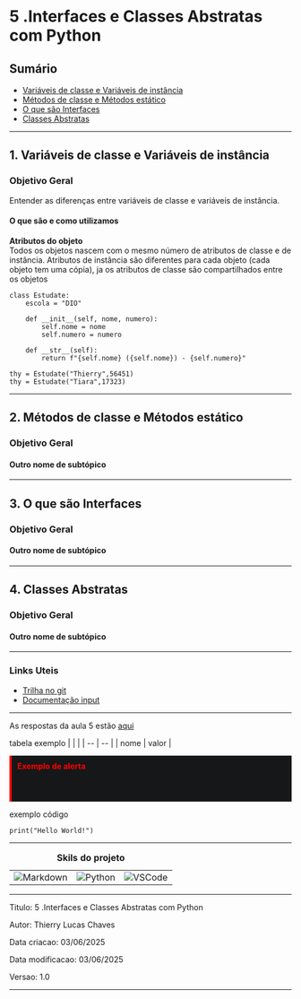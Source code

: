 # 5 .Interfaces e Classes Abstratas com Python
## Sumário 
- [Variáveis de classe e Variáveis de instância ](#1-variáveis-de-classe-e-variáveis-de-instância)
- [Métodos de classe e Métodos estático](#2-métodos-de-classe-e-métodos-estático)
- [O que são Interfaces ](#3-o-que-são-interfaces)
- [Classes Abstratas](#4-classes-abstratas)
---
## 1. Variáveis de classe e Variáveis de instância 
### Objetivo Geral 
Entender as diferenças entre variáveis de classe e variáveis de instância. 
#### O que são e como utilizamos
__Atributos do objeto__  
Todos os objetos nascem com o mesmo número de atributos de classe e de instância. Atributos de instância são diferentes para cada objeto (cada objeto tem uma cópia), ja os atributos de classe são compartilhados entre os objetos  
```
class Estudate:
    escola = "DIO"

    def __init__(self, nome, numero):
        self.nome = nome
        self.numero = numero 

    def __str__(self):
        return f"{self.nome} ({self.nome}) - {self.numero}"
    
thy = Estudate("Thierry",56451)
thy = Estudate("Tiara",17323)

```

---
## 2. Métodos de classe e Métodos estático 
### Objetivo Geral 
#### Outro nome de subtópico
--- 
## 3. O que são Interfaces 
### Objetivo Geral 
#### Outro nome de subtópico
--- 
## 4. Classes Abstratas
### Objetivo Geral 
#### Outro nome de subtópico
--- 
### Links Uteis
- [Trilha no git](https://github.com/digitalinnovationone/trilha-python-dio)
- [Documentação input](https://doc.python.org/3/library/functions.html#input)
---
As respostas da aula 5 estão [aqui](IMGS)

tabela exemplo 
| | |
| -- | -- |
| nome | valor |

<div style="border-left: 4px solid red; background-color:rgb(22, 23, 24); padding: 10px;">
  <strong style="color: red;">Exemplo de alerta</strong>
  <p> Somente um exemplo.</p>
</div>

exemplo código 
```
print("Hello World!")
```
---
<table style="text-align: center; width: 100%;"> 
<caption><b>Skils do projeto </b></caption>
<tr>
    <td style="text-align: center;">
    <img alt="Markdown" src="https://img.shields.io/badge/markdown-%23000000.svg?style=for-the-badge&logo=markdown&logoColor=white"/>
    </td>
    <td style="text-align: center;">
    <img alt="Python" src="https://img.shields.io/badge/python-3670A0?style=for-the-badge&logo=python&logoColor=ffdd54"/>
    </td>
    <td style="text-align: center;">
    <img alt="VSCode" src="https://img.shields.io/badge/Visual%20Studio%20Code-0078d7.svg?style=for-the-badge&logo=visual-studio-code&logoColor=white"/>
    </td>
<tr> 
</table>

---
Titulo: 5 .Interfaces e Classes Abstratas com Python 

Autor: Thierry Lucas Chaves

Data criacao: 03/06/2025

Data modificacao: 03/06/2025

Versao: 1.0  

---